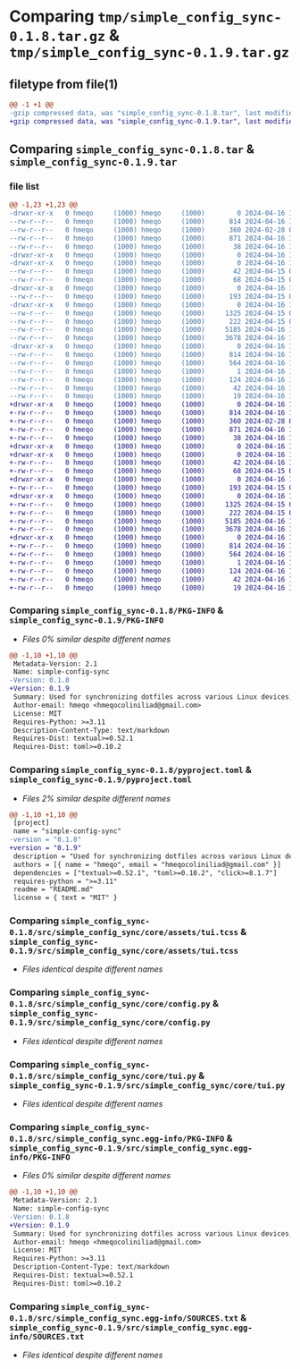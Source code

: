 # Comparing `tmp/simple_config_sync-0.1.8.tar.gz` & `tmp/simple_config_sync-0.1.9.tar.gz`

## filetype from file(1)

```diff
@@ -1 +1 @@
-gzip compressed data, was "simple_config_sync-0.1.8.tar", last modified: Tue Apr 16 15:12:08 2024, max compression
+gzip compressed data, was "simple_config_sync-0.1.9.tar", last modified: Tue Apr 16 15:13:27 2024, max compression
```

## Comparing `simple_config_sync-0.1.8.tar` & `simple_config_sync-0.1.9.tar`

### file list

```diff
@@ -1,23 +1,23 @@
-drwxr-xr-x   0 hmeqo     (1000) hmeqo     (1000)        0 2024-04-16 15:12:08.408015 simple_config_sync-0.1.8/
--rw-r--r--   0 hmeqo     (1000) hmeqo     (1000)      814 2024-04-16 15:12:08.408015 simple_config_sync-0.1.8/PKG-INFO
--rw-r--r--   0 hmeqo     (1000) hmeqo     (1000)      360 2024-02-28 02:46:26.000000 simple_config_sync-0.1.8/README.md
--rw-r--r--   0 hmeqo     (1000) hmeqo     (1000)      871 2024-04-16 15:12:00.000000 simple_config_sync-0.1.8/pyproject.toml
--rw-r--r--   0 hmeqo     (1000) hmeqo     (1000)       38 2024-04-16 15:12:08.408015 simple_config_sync-0.1.8/setup.cfg
-drwxr-xr-x   0 hmeqo     (1000) hmeqo     (1000)        0 2024-04-16 15:12:08.406015 simple_config_sync-0.1.8/src/
-drwxr-xr-x   0 hmeqo     (1000) hmeqo     (1000)        0 2024-04-16 15:12:08.407015 simple_config_sync-0.1.8/src/simple_config_sync/
--rw-r--r--   0 hmeqo     (1000) hmeqo     (1000)       42 2024-04-15 04:37:08.000000 simple_config_sync-0.1.8/src/simple_config_sync/__init__.py
--rw-r--r--   0 hmeqo     (1000) hmeqo     (1000)       68 2024-04-15 04:37:08.000000 simple_config_sync-0.1.8/src/simple_config_sync/__main__.py
-drwxr-xr-x   0 hmeqo     (1000) hmeqo     (1000)        0 2024-04-16 15:12:08.408015 simple_config_sync-0.1.8/src/simple_config_sync/core/
--rw-r--r--   0 hmeqo     (1000) hmeqo     (1000)      193 2024-04-15 04:37:08.000000 simple_config_sync-0.1.8/src/simple_config_sync/core/__init__.py
-drwxr-xr-x   0 hmeqo     (1000) hmeqo     (1000)        0 2024-04-16 15:12:08.408015 simple_config_sync-0.1.8/src/simple_config_sync/core/assets/
--rw-r--r--   0 hmeqo     (1000) hmeqo     (1000)     1325 2024-04-15 04:37:08.000000 simple_config_sync-0.1.8/src/simple_config_sync/core/assets/tui.tcss
--rw-r--r--   0 hmeqo     (1000) hmeqo     (1000)      222 2024-04-15 04:37:08.000000 simple_config_sync-0.1.8/src/simple_config_sync/core/cli.py
--rw-r--r--   0 hmeqo     (1000) hmeqo     (1000)     5185 2024-04-16 15:11:23.000000 simple_config_sync-0.1.8/src/simple_config_sync/core/config.py
--rw-r--r--   0 hmeqo     (1000) hmeqo     (1000)     3678 2024-04-16 15:04:47.000000 simple_config_sync-0.1.8/src/simple_config_sync/core/tui.py
-drwxr-xr-x   0 hmeqo     (1000) hmeqo     (1000)        0 2024-04-16 15:12:08.408015 simple_config_sync-0.1.8/src/simple_config_sync.egg-info/
--rw-r--r--   0 hmeqo     (1000) hmeqo     (1000)      814 2024-04-16 15:12:08.000000 simple_config_sync-0.1.8/src/simple_config_sync.egg-info/PKG-INFO
--rw-r--r--   0 hmeqo     (1000) hmeqo     (1000)      564 2024-04-16 15:12:08.000000 simple_config_sync-0.1.8/src/simple_config_sync.egg-info/SOURCES.txt
--rw-r--r--   0 hmeqo     (1000) hmeqo     (1000)        1 2024-04-16 15:12:08.000000 simple_config_sync-0.1.8/src/simple_config_sync.egg-info/dependency_links.txt
--rw-r--r--   0 hmeqo     (1000) hmeqo     (1000)      124 2024-04-16 15:12:08.000000 simple_config_sync-0.1.8/src/simple_config_sync.egg-info/entry_points.txt
--rw-r--r--   0 hmeqo     (1000) hmeqo     (1000)       42 2024-04-16 15:12:08.000000 simple_config_sync-0.1.8/src/simple_config_sync.egg-info/requires.txt
--rw-r--r--   0 hmeqo     (1000) hmeqo     (1000)       19 2024-04-16 15:12:08.000000 simple_config_sync-0.1.8/src/simple_config_sync.egg-info/top_level.txt
+drwxr-xr-x   0 hmeqo     (1000) hmeqo     (1000)        0 2024-04-16 15:13:27.604971 simple_config_sync-0.1.9/
+-rw-r--r--   0 hmeqo     (1000) hmeqo     (1000)      814 2024-04-16 15:13:27.604971 simple_config_sync-0.1.9/PKG-INFO
+-rw-r--r--   0 hmeqo     (1000) hmeqo     (1000)      360 2024-02-28 02:46:26.000000 simple_config_sync-0.1.9/README.md
+-rw-r--r--   0 hmeqo     (1000) hmeqo     (1000)      871 2024-04-16 15:13:20.000000 simple_config_sync-0.1.9/pyproject.toml
+-rw-r--r--   0 hmeqo     (1000) hmeqo     (1000)       38 2024-04-16 15:13:27.604971 simple_config_sync-0.1.9/setup.cfg
+drwxr-xr-x   0 hmeqo     (1000) hmeqo     (1000)        0 2024-04-16 15:13:27.602971 simple_config_sync-0.1.9/src/
+drwxr-xr-x   0 hmeqo     (1000) hmeqo     (1000)        0 2024-04-16 15:13:27.603971 simple_config_sync-0.1.9/src/simple_config_sync/
+-rw-r--r--   0 hmeqo     (1000) hmeqo     (1000)       42 2024-04-16 15:13:08.000000 simple_config_sync-0.1.9/src/simple_config_sync/__init__.py
+-rw-r--r--   0 hmeqo     (1000) hmeqo     (1000)       68 2024-04-15 04:37:08.000000 simple_config_sync-0.1.9/src/simple_config_sync/__main__.py
+drwxr-xr-x   0 hmeqo     (1000) hmeqo     (1000)        0 2024-04-16 15:13:27.604971 simple_config_sync-0.1.9/src/simple_config_sync/core/
+-rw-r--r--   0 hmeqo     (1000) hmeqo     (1000)      193 2024-04-15 04:37:08.000000 simple_config_sync-0.1.9/src/simple_config_sync/core/__init__.py
+drwxr-xr-x   0 hmeqo     (1000) hmeqo     (1000)        0 2024-04-16 15:13:27.604971 simple_config_sync-0.1.9/src/simple_config_sync/core/assets/
+-rw-r--r--   0 hmeqo     (1000) hmeqo     (1000)     1325 2024-04-15 04:37:08.000000 simple_config_sync-0.1.9/src/simple_config_sync/core/assets/tui.tcss
+-rw-r--r--   0 hmeqo     (1000) hmeqo     (1000)      222 2024-04-15 04:37:08.000000 simple_config_sync-0.1.9/src/simple_config_sync/core/cli.py
+-rw-r--r--   0 hmeqo     (1000) hmeqo     (1000)     5185 2024-04-16 15:11:23.000000 simple_config_sync-0.1.9/src/simple_config_sync/core/config.py
+-rw-r--r--   0 hmeqo     (1000) hmeqo     (1000)     3678 2024-04-16 15:04:47.000000 simple_config_sync-0.1.9/src/simple_config_sync/core/tui.py
+drwxr-xr-x   0 hmeqo     (1000) hmeqo     (1000)        0 2024-04-16 15:13:27.604971 simple_config_sync-0.1.9/src/simple_config_sync.egg-info/
+-rw-r--r--   0 hmeqo     (1000) hmeqo     (1000)      814 2024-04-16 15:13:27.000000 simple_config_sync-0.1.9/src/simple_config_sync.egg-info/PKG-INFO
+-rw-r--r--   0 hmeqo     (1000) hmeqo     (1000)      564 2024-04-16 15:13:27.000000 simple_config_sync-0.1.9/src/simple_config_sync.egg-info/SOURCES.txt
+-rw-r--r--   0 hmeqo     (1000) hmeqo     (1000)        1 2024-04-16 15:13:27.000000 simple_config_sync-0.1.9/src/simple_config_sync.egg-info/dependency_links.txt
+-rw-r--r--   0 hmeqo     (1000) hmeqo     (1000)      124 2024-04-16 15:13:27.000000 simple_config_sync-0.1.9/src/simple_config_sync.egg-info/entry_points.txt
+-rw-r--r--   0 hmeqo     (1000) hmeqo     (1000)       42 2024-04-16 15:13:27.000000 simple_config_sync-0.1.9/src/simple_config_sync.egg-info/requires.txt
+-rw-r--r--   0 hmeqo     (1000) hmeqo     (1000)       19 2024-04-16 15:13:27.000000 simple_config_sync-0.1.9/src/simple_config_sync.egg-info/top_level.txt
```

### Comparing `simple_config_sync-0.1.8/PKG-INFO` & `simple_config_sync-0.1.9/PKG-INFO`

 * *Files 0% similar despite different names*

```diff
@@ -1,10 +1,10 @@
 Metadata-Version: 2.1
 Name: simple-config-sync
-Version: 0.1.8
+Version: 0.1.9
 Summary: Used for synchronizing dotfiles across various Linux devices, capable of automatically creating links, automatically deleting links, and selectively synchronizing files.
 Author-email: hmeqo <hmeqocoliniliad@gmail.com>
 License: MIT
 Requires-Python: >=3.11
 Description-Content-Type: text/markdown
 Requires-Dist: textual>=0.52.1
 Requires-Dist: toml>=0.10.2
```

### Comparing `simple_config_sync-0.1.8/pyproject.toml` & `simple_config_sync-0.1.9/pyproject.toml`

 * *Files 2% similar despite different names*

```diff
@@ -1,10 +1,10 @@
 [project]
 name = "simple-config-sync"
-version = "0.1.8"
+version = "0.1.9"
 description = "Used for synchronizing dotfiles across various Linux devices, capable of automatically creating links, automatically deleting links, and selectively synchronizing files."
 authors = [{ name = "hmeqo", email = "hmeqocoliniliad@gmail.com" }]
 dependencies = ["textual>=0.52.1", "toml>=0.10.2", "click>=8.1.7"]
 requires-python = ">=3.11"
 readme = "README.md"
 license = { text = "MIT" }
```

### Comparing `simple_config_sync-0.1.8/src/simple_config_sync/core/assets/tui.tcss` & `simple_config_sync-0.1.9/src/simple_config_sync/core/assets/tui.tcss`

 * *Files identical despite different names*

### Comparing `simple_config_sync-0.1.8/src/simple_config_sync/core/config.py` & `simple_config_sync-0.1.9/src/simple_config_sync/core/config.py`

 * *Files identical despite different names*

### Comparing `simple_config_sync-0.1.8/src/simple_config_sync/core/tui.py` & `simple_config_sync-0.1.9/src/simple_config_sync/core/tui.py`

 * *Files identical despite different names*

### Comparing `simple_config_sync-0.1.8/src/simple_config_sync.egg-info/PKG-INFO` & `simple_config_sync-0.1.9/src/simple_config_sync.egg-info/PKG-INFO`

 * *Files 0% similar despite different names*

```diff
@@ -1,10 +1,10 @@
 Metadata-Version: 2.1
 Name: simple-config-sync
-Version: 0.1.8
+Version: 0.1.9
 Summary: Used for synchronizing dotfiles across various Linux devices, capable of automatically creating links, automatically deleting links, and selectively synchronizing files.
 Author-email: hmeqo <hmeqocoliniliad@gmail.com>
 License: MIT
 Requires-Python: >=3.11
 Description-Content-Type: text/markdown
 Requires-Dist: textual>=0.52.1
 Requires-Dist: toml>=0.10.2
```

### Comparing `simple_config_sync-0.1.8/src/simple_config_sync.egg-info/SOURCES.txt` & `simple_config_sync-0.1.9/src/simple_config_sync.egg-info/SOURCES.txt`

 * *Files identical despite different names*

